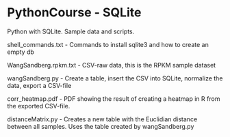 PythonCourse - SQLite
=====================
Python with SQLite. Sample data and scripts.




shell_commands.txt - Commands to install sqlite3 and how to create an empty db

WangSandberg.rpkm.txt - CSV-raw data, this is the RPKM sample dataset

wangSandberg.py - Create a table, insert the CSV into SQLite, normalize the data, export a CSV-file

corr_heatmap.pdf - PDF showing the result of creating a heatmap in R from the exported CSV-file.

distanceMatrix.py - Creates a new table with the Euclidian distance between all samples. Uses the table created by wangSandberg.py

